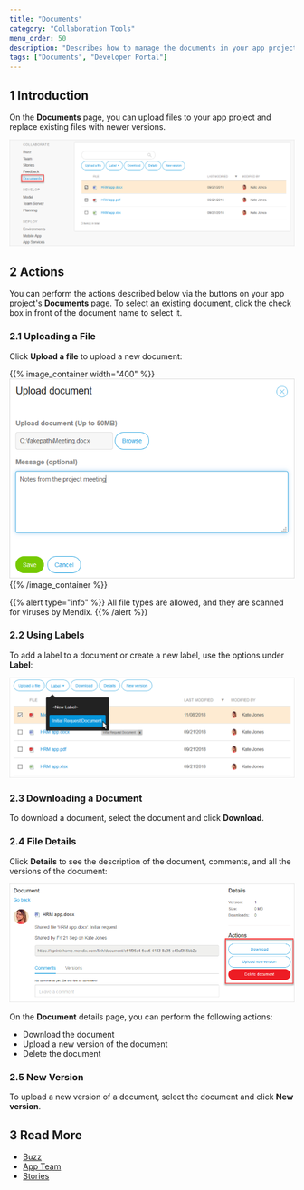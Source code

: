 ```yaml
---
title: "Documents"
category: "Collaboration Tools"
menu_order: 50
description: "Describes how to manage the documents in your app project."
tags: ["Documents", "Developer Portal"]
---
```


## 1 Introduction

On the **Documents** page, you can upload files to your app project and replace existing files with newer versions.

![](attachments/documents.png)

## 2 Actions

You can perform the actions described below via the buttons on your app project's **Documents** page. To select an existing document, click the check box in front of the document name to select it.

### 2.1 Uploading a File

Click **Upload a file** to upload a new document:

{{% image_container width="400" %}}![](attachments/upload-file.png)
{{% /image_container %}}

{{% alert type="info" %}}
All file types are allowed, and they are scanned for viruses by Mendix.
{{% /alert %}}

### 2.2 Using Labels

To add a label to a document or create a new label, use the options under **Label**:

![](attachments/document-label.png)

### 2.3 Downloading a Document

To download a document, select the document and click **Download**.

### 2.4 File Details

Click **Details** to see the description of the document, comments, and all the versions of the document:

![](attachments/document-details.png)

On the **Document** details page, you can perform the following actions:

* Download the document
* Upload a new version of the document
* Delete the document

### 2.5 New Version

To upload a new version of a document, select the document and click **New version**.

## 3 Read More

* [Buzz](buzz)
* [App Team](team)
* [Stories](stories)
